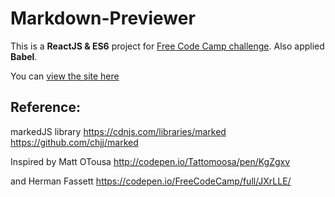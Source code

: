 # Markdown-Previewer

This is a **ReactJS & ES6** project for [Free Code Camp challenge](https://www.freecodecamp.com/challenges/build-a-markdown-previewer). Also applied **Babel**.

You can [view the site here](http://codepen.io/AsimoLoveGym/full/YpPrZL//)

## Reference:

markedJS library
https://cdnjs.com/libraries/marked
https://github.com/chjj/marked

Inspired by Matt OTousa
http://codepen.io/Tattomoosa/pen/KgZgxv

and 
Herman Fassett
https://codepen.io/FreeCodeCamp/full/JXrLLE/

